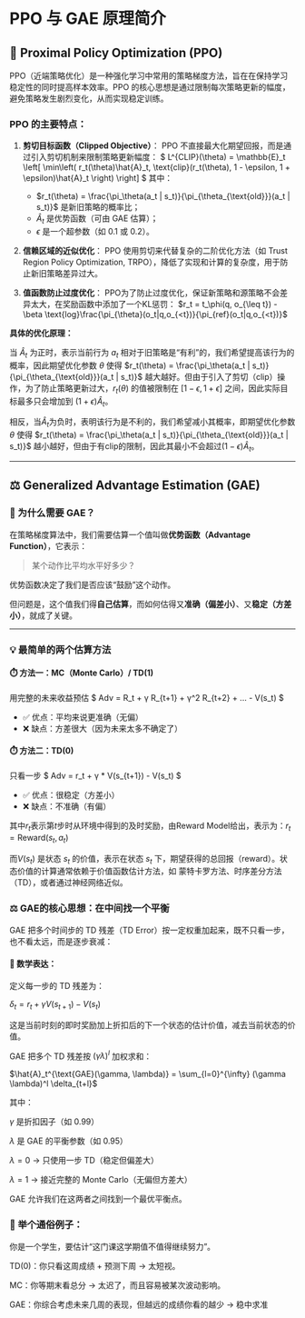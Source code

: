 # PPO 与 GAE 原理简介

## 🧠 Proximal Policy Optimization (PPO)

PPO（近端策略优化）是一种强化学习中常用的策略梯度方法，旨在在保持学习稳定性的同时提高样本效率。PPO 的核心思想是通过限制每次策略更新的幅度，避免策略发生剧烈变化，从而实现稳定训练。

### PPO 的主要特点：

1. **剪切目标函数（Clipped Objective）**：
   PPO 不直接最大化期望回报，而是通过引入剪切机制来限制策略更新幅度：
   $
   L^{CLIP}(\theta) = \mathbb{E}_t \left[ \min\left( r_t(\theta)\hat{A}_t, \text{clip}(r_t(\theta), 1 - \epsilon, 1 + \epsilon)\hat{A}_t \right) \right]
   $
   其中：
   - $r_t(\theta) = \frac{\pi_\theta(a_t | s_t)}{\pi_{\theta_{\text{old}}}(a_t | s_t)}$ 是新旧策略的概率比；
   - $\hat{A}_t$ 是优势函数（可由 GAE 估算）；
   - $\epsilon$ 是一个超参数（如 0.1 或 0.2）。

2. **信赖区域的近似优化**：
   PPO 使用剪切来代替复杂的二阶优化方法（如 Trust Region Policy Optimization, TRPO），降低了实现和计算的复杂度，用于防止新旧策略差异过大。

3. **值函数防止过度优化**：
    PPO为了防止过度优化，保证新策略和源策略不会差异太大，在奖励函数中添加了一个KL惩罚：
    $r_t = t_\phi(q, o_{\leq t}) - \beta \text{log}\frac{\pi_{\theta}(o_t|q,o_{<t})}{\pi_{ref}(o_t|q,o_{<t})}$


**具体的优化原理：**

当 $\hat{A}_t$ 为正时，表示当前行为 $a_t$ 相对于旧策略是“有利”的，我们希望提高该行为的概率，因此期望优化参数 $\theta$ 使得 $r_t(\theta) = \frac{\pi_\theta(a_t | s_t)}{\pi_{\theta_{\text{old}}}(a_t | s_t)}$ 越大越好。但由于引入了剪切（clip）操作，为了防止策略更新过大，$r_t(\theta)$ 的值被限制在 $[1 - \epsilon, 1 + \epsilon]$ 之间，因此实际目标最多只会增加到 $(1 + \epsilon)\hat{A}_t$。

相反，当$\hat{A}_t$为负时，表明该行为是不利的，我们希望减小其概率，即期望优化参数 $\theta$ 使得 $r_t(\theta) = \frac{\pi_\theta(a_t | s_t)}{\pi_{\theta_{\text{old}}}(a_t | s_t)}$ 越小越好，但由于有clip的限制，因此其最小不会超过$(1 - \epsilon)\hat{A}_t$。

---

## ⚖️ Generalized Advantage Estimation (GAE)

### 🧠 为什么需要 GAE？

在策略梯度算法中，我们需要估算一个值叫做**优势函数（Advantage Function）**，它表示：

> 某个动作比平均水平好多少？

优势函数决定了我们是否应该“鼓励”这个动作。

但问题是，这个值我们得**自己估算**，而如何估得又**准确（偏差小）**、又**稳定（方差小）**，就成了关键。

---

### 💡 最简单的两个估算方法

#### ⏱️ 方法一：MC（Monte Carlo）/ TD(1)
用完整的未来收益预估
$
Adv = R_t + γ R_{t+1} + γ^2 R_{t+2} + ... - V(s_t)
$
- ✅ 优点：平均来说更准确（无偏）
- ❌ 缺点：方差很大（因为未来太多不确定了）

#### ⏱️ 方法二：TD(0)
只看一步
$
Adv = r_t + γ * V(s_{t+1}) - V(s_t)
$
- ✅ 优点：很稳定（方差小）
- ❌ 缺点：不准确（有偏）

其中$r_t$表示第$t$步时从环境中得到的及时奖励，由Reward Model给出，表示为：$r_t = \text{Reward}(s_t, a_t)$

而$V(s_t)$ 是状态 $s_t$ 的价值，表示在状态 $s_t$ 下，期望获得的总回报（reward）。状态价值的计算通常依赖于价值函数估计方法，如 蒙特卡罗方法、时序差分方法（TD），或者通过神经网络近似。

### ⚖️ GAE的核心思想：在中间找一个平衡

GAE 把多个时间步的 TD 残差（TD Error）按一定权重加起来，既不只看一步，也不看太远，而是逐步衰减：

#### 🔧 数学表达：
定义每一步的 TD 残差为：

$\delta_t = r_t + \gamma V(s_{t+1}) - V(s_t)$

这是当前时刻的即时奖励加上折扣后的下一个状态的估计价值，减去当前状态的价值。

GAE 把多个 TD 残差按 $(\gamma \lambda)^l$ 加权求和：

$\hat{A}_t^{\text{GAE}(\gamma, \lambda)} = \sum_{l=0}^{\infty} (\gamma \lambda)^l \delta_{t+l}$
 
其中：

$\gamma$ 是折扣因子（如 0.99）

$\lambda$ 是 GAE 的平衡参数（如 0.95）

$\lambda = 0$ → 只使用一步 TD（稳定但偏差大）

$\lambda = 1$ → 接近完整的 Monte Carlo（无偏但方差大）

GAE 允许我们在这两者之间找到一个最优平衡点。

### 👶 举个通俗例子：
你是一个学生，要估计“这门课这学期值不值得继续努力”。

TD(0)：你只看这周成绩 + 预测下周 → 太短视。

MC：你等期末看总分 → 太迟了，而且容易被某次波动影响。

GAE：你综合考虑未来几周的表现，但越远的成绩你看的越少 → 稳中求准

